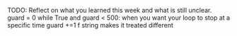 TODO: Reflect on what you learned this week and what is still unclear.
guard = 0
while True and guard < 500: when you want your loop to stop at a specific time
guard +=1 
f string  makes it treated different 